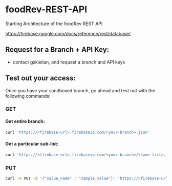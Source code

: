 # foodRev-REST-API

Starting Architecture of the foodRev REST API

https://firebase.google.com/docs/reference/rest/database/

## Request for a Branch + API Key:

* contact gskielian, and request a branch and API keys

## Test out your access:

Once you have your sandboxed branch, go ahead and test out with the following commands:

### GET

#### Get entire branch:

```sh
curl 'https://<firebase-url>.firebaseio.com/<your-branch>.json'
```

#### Get a particular sub-list:

```sh
curl 'https://<firebase-url>.firebaseio.com/<your-branch>/<some-list>.json'
```

### PUT

```sh
curl -X PUT -d '{"value_name" : "sample_value"}' 'https://<firebase-url>.firebaseio.com/<your-branch>.json'
```
